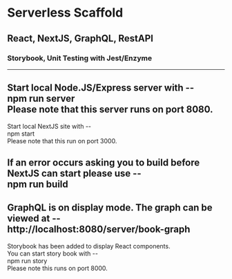 # Serverless Scaffold
## React, NextJS, GraphQL, RestAPI
### Storybook, Unit Testing with Jest/Enzyme

---
Start local Node.JS/Express server with --\
npm run server\
Please note that this server runs on port 8080.
---
Start local NextJS site with --\
npm start\
Please note that this run on port 3000.

If an error occurs asking you to build before NextJS can start please use --\
npm run build
---
GraphQL is on display mode. The graph can be viewed at --\
http://localhost:8080/server/book-graph
---
Storybook has been added to display React components.\
You can start story book with --\
npm run story\
Please note this runs on port 8000.

